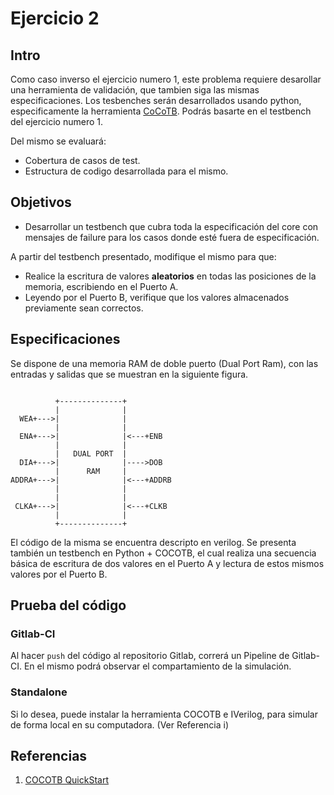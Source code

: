# Ejercicio 2

## Intro

Como caso inverso el ejercicio numero 1, este problema requiere desarollar una herramienta de validación, que tambien siga las mismas especificaciones.
Los tesbenches serán desarrollados usando python, especificamente la herramienta [CoCoTB](https://github.com/potentialventures/cocotb). Podrás basarte en el testbench del ejercicio numero 1.

Del mismo se evaluará:

* Cobertura de casos de test.
* Estructura de codigo desarrollada para el mismo.

## Objetivos

* Desarrollar un testbench que cubra toda la especificación del core con mensajes de failure para los casos donde esté fuera de especificación.

A partir del testbench presentado, modifique el mismo para que: 

* Realice la escritura de valores **aleatorios** en todas las posiciones de la memoria, escribiendo en el Puerto A.
* Leyendo por el Puerto B, verifique que los valores almacenados previamente sean correctos. 

## Especificaciones

Se dispone de una memoria RAM de doble puerto (Dual Port Ram), con las entradas y salidas que se muestran en la siguiente figura. 

```

          +--------------+
          |              |
  WEA+--->|              |
          |              |
  ENA+--->|              |<---+ENB
          |              |
          |   DUAL PORT  |
  DIA+--->|              |---->DOB
          |      RAM     |
ADDRA+--->|              |<---+ADDRB
          |              |
          |              |
 CLKA+--->|              |<---+CLKB
          |              |
          +--------------+
```

El código de la misma se encuentra descripto en verilog. Se presenta también un testbench en Python + COCOTB, el cual realiza una secuencia básica de escritura de dos valores en el Puerto A y lectura de estos mismos valores por el Puerto B. 

## Prueba del código

### Gitlab-CI

Al hacer `push` del código al repositorio Gitlab, correrá un Pipeline de Gitlab-CI. En el mismo podrá observar el compartamiento de la simulación. 

### Standalone

Si lo desea, puede instalar la herramienta COCOTB e IVerilog, para simular de forma local en su computadora. (Ver Referencia i) 

## Referencias

1. [COCOTB QuickStart](https://cocotb.readthedocs.io/en/latest/quickstart.html) 